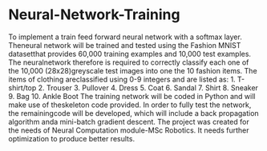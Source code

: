# Neural-Network-Training
To implement a train feed forward neural network with a softmax layer.  Theneural  network  will  be  trained  and  tested  using  the  Fashion  MNIST  datasetthat provides 60,000 training examples and 10,000 test examples.  The neuralnetwork therefore is required to correctly classify each one of the 10,000 (28x28)greyscale test images into one the 10 fashion items.  The items of clothing areclassified using 0-9 integers and are listed as: 1.  T-shirt/top 
2.  Trouser 
3.  Pullover 
4.  Dress
5.  Coat
6.  Sandal 
7.  Shirt
8.  Sneaker
9.  Bag
10.  Ankle Boot 
The  training  network  will  be  coded  in  Python  and  will  make  use  of  theskeleton  code  provided.    In  order  to  fully  test  the  network,  the  remainingcode  will be  developed,  which  will include  a  back  propagation algorithm  anda mini-batch gradient descent.
The project was created for the needs of Neural Computation module-MSc Robotics.
It needs further optimization to produce better results.
